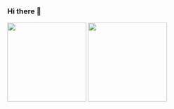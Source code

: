 ### Hi there 👋

<div>
  <img src="https://github-readme-stats.vercel.app/api?username=victor-limaa&show_icons=true&theme=react" height="180em" />
  <img src="https://github-readme-stats.vercel.app/api/top-langs/?username=anuraghazra&theme=react@layout=compact" height="180em" />
</div>
